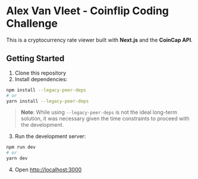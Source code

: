 # Alex Van Vleet - Coinflip Coding Challenge

This is a cryptocurrency rate viewer built with **Next.js** and the **CoinCap API**.

## Getting Started

1. Clone this repository
2. Install dependencies:

```bash
npm install --legacy-peer-deps
# or
yarn install --legacy-peer-deps
```

> **Note**: While using `--legacy-peer-deps` is not the ideal long-term solution, it was necessary given the time constraints to proceed with the development.

3. Run the development server:

```bash
npm run dev
# or
yarn dev
```

4. Open [http://localhost:3000](http://localhost:3000)
